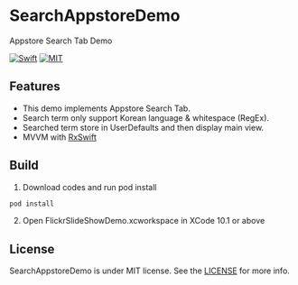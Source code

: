 # SearchAppstoreDemo
Appstore Search Tab Demo

[![Swift](https://img.shields.io/badge/Swift-4.2-orange.svg)](https://swift.org)
[![MIT](https://img.shields.io/badge/License-MIT-blue.svg)](https://opensource.org/licenses/MIT)

## Features

* This demo implements Appstore Search Tab.
* Search term only support Korean language & whitespace (RegEx).
* Searched term store in UserDefaults and then display main view.
* MVVM with [RxSwift](https://github.com/ReactiveX/RxSwift)

## Build

1. Download codes and run pod install
```ruby
pod install
```
2. Open FlickrSlideShowDemo.xcworkspace in XCode 10.1 or above

## License

SearchAppstoreDemo is under MIT license. See the [LICENSE](LICENSE) for more info.
